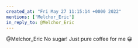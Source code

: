 ```yaml
---
created_at: "Fri May 27 11:15:14 +0000 2022"
mentions: ['Melchor_Eric']
in_reply_to: @Melchor_Eric
---
```


@Melchor_Eric No sugar! Just pure coffee for me 😀